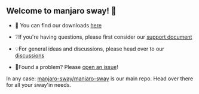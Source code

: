 ## Welcome to manjaro sway! 👋

- 💾 You can find our downloads [here](https://manjaro-sway.download/)

- ❔If you're having questions, please first consider our [support document](https://github.com/Manjaro-Sway/manjaro-sway/blob/main/SUPPORT.md)

- 💡For general ideas and discussions, please head over to our [discussions](https://github.com/Manjaro-Sway/manjaro-sway/discussions)

- 🤙Found a problem? Please [open an issue](https://github.com/Manjaro-Sway/manjaro-sway/issues)!

In any case: [manjaro-sway/manjaro-sway](https://github.com/Manjaro-Sway/manjaro-sway) is our main repo. Head over there for all your sway'in needs.

